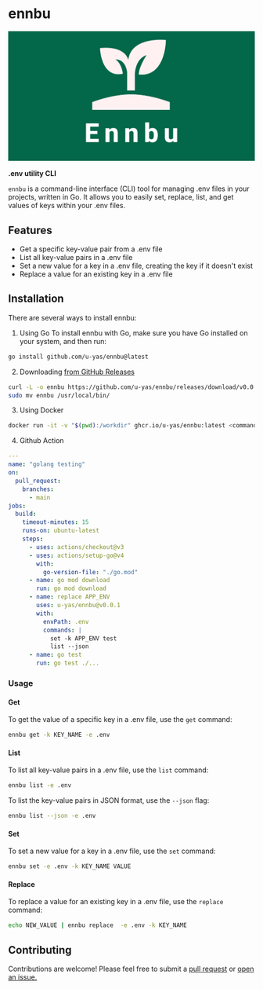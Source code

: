 
# ennbu 


<img src="./docs/ennbu-logo.png" alt="logo" />

**.env utility CLI**

`ennbu` is a command-line interface (CLI) tool for managing .env files in your projects, written in Go. It allows you to easily set, replace, list, and get values of keys within your .env files.

## Features

- Get a specific key-value pair from a .env file
- List all key-value pairs in a .env file
- Set a new value for a key in a .env file, creating the key if it doesn't exist
- Replace a value for an existing key in a .env file

## Installation

There are several ways to install ennbu:

1. Using Go
To install ennbu with Go, make sure you have Go installed on your system, and then run:

```bash
go install github.com/u-yas/ennbu@latest
```

2. Downloading [from GitHub Releases](https://github.com/u-yas/ennbu/releases)

```bash
curl -L -o ennbu https://github.com/u-yas/ennbu/releases/download/v0.0.1/ennbu-linux-x86_64.tar.gz
sudo mv ennbu /usr/local/bin/
```

3. Using Docker

```bash
docker run -it -v "$(pwd):/workdir" ghcr.io/u-yas/ennbu:latest <command>
```

4. Github Action

```yml
---
name: "golang testing"
on:
  pull_request:
    branches:
      - main
jobs:
  build:
    timeout-minutes: 15
    runs-on: ubuntu-latest
    steps:
      - uses: actions/checkout@v3
      - uses: actions/setup-go@v4
        with:
          go-version-file: "./go.mod"
      - name: go mod download
        run: go mod download
      - name: replace APP_ENV
        uses: u-yas/ennbu@v0.0.1
        with:
          envPath: .env
          commands: |
            set -k APP_ENV test
            list --json
      - name: go test
        run: go test ./...

```

### Usage

#### Get

To get the value of a specific key in a .env file, use the `get` command:

```bash
ennbu get -k KEY_NAME -e .env
```

#### List

To list all key-value pairs in a .env file, use the `list` command:

```bash
ennbu list -e .env
```

To list the key-value pairs in JSON format, use the `--json` flag:

```bash
ennbu list --json -e .env
```

#### Set

To set a new value for a key in a .env file, use the `set` command:

```bash
ennbu set -e .env -k KEY_NAME VALUE
```

#### Replace

To replace a value for an existing key in a .env file, use the `replace` command:

```bash
echo NEW_VALUE | ennbu replace  -e .env -k KEY_NAME
```

## Contributing

Contributions are welcome! Please feel free to submit a [pull request](https://github.com/u-yas/ennbu/pulls) or [open an issue.](https://github.com/u-yas/ennbu/issues/new)
